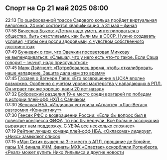 <h2>Спорт на Ср 21 май 2025 08:00</h2><!--2025-05-21 22:13:00-->
<div class="rssn">
  <div><span class="smaller gray hspace">22:13</span> <a class="nodecor" href="https://www.sports.ru/cycle-racing/1116751482-po-sadovomu-kolczu-proxodit-virtualnaya-velogonka-ot-organizatorov-cyc.html?">По оцифрованной трассе Садового кольца пройдет виртуальная велогонка. 24 мая состоится квалификация, а 31 мая – финал</a></div>
</div>
<div class="rssn">
  <div><span class="smaller gray hspace">07:58</span> <a class="nodecor" href="https://www.sports.ru/hockey/1116751847-vyacheslav-bykov-detyam-nado-umet-integrirovatsya-v-obshhestvo-byt-sch.html?">Вячеслав Быков: «Детям надо уметь интегрироваться в общество, быть счастливыми, как были мы в СССР. Нужно создавать условия, чтобы они росли здоровыми, с чувством собственного достоинства»</a></div>
</div>
<div class="rssn">
  <div><span class="smaller gray hspace">07:49</span> <a class="nodecor" href="https://www.sports.ru/hockey/1116751845-buchnevich-o-tom-chto-ovechkin-posovetoval-michkovu-ne-vypendrivatsya-.html?">Бучневич о том, что Овечкин посоветовал Мичкову не выпендриваться: «Слышал, что у него есть что-то такое. Если Саша говорит – значит, надо прислушаться»</a></div>
</div>
<div class="rssn">
  <div><span class="smaller gray hspace">07:45</span> <a class="nodecor" href="https://www.sports.ru/basketball/1116751844-mark-dejgnolt-potrebovalos-vremya-chtoby-otkalibrovat-svoe-napadenie-z.html?">Марк Дэйгнолт: «Потребовалось время, чтобы откалибровать наше нападение. Защита дала нам это время»</a></div>
</div>
<div class="rssn">
  <div><span class="smaller gray hspace">07:45</span> <a class="nodecor" href="https://www.sports.ru/football/1116751846-gazzaev-o-vagnere-lave-ego-vozvrashhenie-v-czska-vpolne-vozmozhno-osob.html?">Газзаев о Вагнере Лаве: «Его возвращение в ЦСКА вполне возможно. Особенно с учетом уровня мастерства у нападающих в РПЛ. Он играет так же хорошо, как и 20 лет назад»</a></div>
</div>
<div class="rssn">
  <div><span class="smaller gray hspace">07:32</span> <a class="nodecor" href="https://www.sports.ru/hockey/1116751831-bobrovskij-razdelil-19-e-mesto-sredi-vratarej-po-pobedam-v-istorii-ple.html?">Бобровский разделил 19-е место среди вратарей по победам в истории плей-офф НХЛ с Савчаком</a></div>
</div>
<div class="rssn">
  <div><span class="smaller gray hspace">07:30</span> <a class="nodecor" href="https://www.sports.ru/basketball/1116751593-zhenskaya-nba-indiana-primet-atlantu-konnektikut-vstretitsya-s-las-veg.html?">Женская НБА. «Индиана» уступила «Атланте», «Лас-Вегас» разгромил «Коннектикут»</a></div>
</div>
<div class="rssn">
  <div><span class="smaller gray hspace">07:30</span> <a class="nodecor" href="https://www.sports.ru/football/1116751840-gensek-rfs-o-vozvrashhenii-rossii-esli-by-dannyj-vopros-byl-v-povestke.html?">Генсек РФС о возвращении России: «Если бы вопрос был в повестке конгресса ФИФА, то нас бы вернули. Все больше ассоциаций выражает нам поддержку. С УЕФА все несколько сложнее»</a></div>
</div>
<div class="rssn">
  <div><span class="smaller gray hspace">07:19</span> <a class="nodecor" href="https://www.sports.ru/basketball/1116751833-rejting-luchshix-komand-plej-off-nba-oklaxoma-lidiruet-niks-zamykayut-.html?">Рейтинг лучших команд плей-офф НБА. «Оклахома» лидирует, «Никс» замыкают список</a></div>
</div>
<div class="rssn">
  <div><span class="smaller gray hspace">07:15</span> <a class="nodecor" href="https://www.sports.ru/rugby/1116751238-utrennij-dajdzhest.html?">«Ман Сити» вышел на 3-е место в АПЛ, прощание де Брюйне, пары 1/4 финала ХЧМ, фанаты МХК «Спартак» оскорбляли Ротенберга, «Реал» может купить Нико Уильямса и другие новости</a></div>
</div>